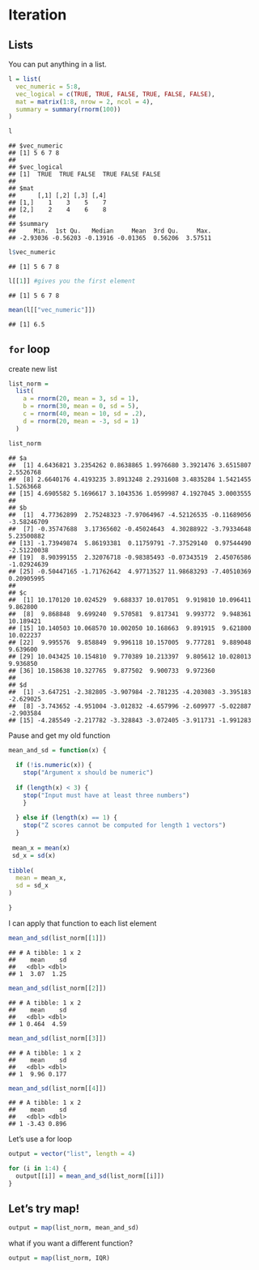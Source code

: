 Iteration
================

## Lists

You can put anything in a list.

``` r
l = list(
  vec_numeric = 5:8,
  vec_logical = c(TRUE, TRUE, FALSE, TRUE, FALSE, FALSE),
  mat = matrix(1:8, nrow = 2, ncol = 4),
  summary = summary(rnorm(100))
)
```

``` r
l
```

    ## $vec_numeric
    ## [1] 5 6 7 8
    ## 
    ## $vec_logical
    ## [1]  TRUE  TRUE FALSE  TRUE FALSE FALSE
    ## 
    ## $mat
    ##      [,1] [,2] [,3] [,4]
    ## [1,]    1    3    5    7
    ## [2,]    2    4    6    8
    ## 
    ## $summary
    ##     Min.  1st Qu.   Median     Mean  3rd Qu.     Max. 
    ## -2.93036 -0.56203 -0.13916 -0.01365  0.56206  3.57511

``` r
l$vec_numeric
```

    ## [1] 5 6 7 8

``` r
l[[1]] #gives you the first element
```

    ## [1] 5 6 7 8

``` r
mean(l[["vec_numeric"]])
```

    ## [1] 6.5

## `for` loop

create new list

``` r
list_norm = 
  list(
    a = rnorm(20, mean = 3, sd = 1),
    b = rnorm(30, mean = 0, sd = 5),
    c = rnorm(40, mean = 10, sd = .2),
    d = rnorm(20, mean = -3, sd = 1)
  )
```

``` r
list_norm
```

    ## $a
    ##  [1] 4.6436821 3.2354262 0.8638865 1.9976680 3.3921476 3.6515807 2.5526768
    ##  [8] 2.6640176 4.4193235 3.8913248 2.2931608 3.4835284 1.5421455 1.5263668
    ## [15] 4.6905582 5.1696617 3.1043536 1.0599987 4.1927045 3.0003555
    ## 
    ## $b
    ##  [1]  4.77362899  2.75248323 -7.97064967 -4.52126535 -0.11689056 -3.58246709
    ##  [7] -0.35747688  3.17365602 -0.45024643  4.30288922 -3.79334648  5.23500882
    ## [13] -1.73949874  5.86193381  0.11759791 -7.37529140  0.97544490 -2.51220038
    ## [19]  8.90399155  2.32076718 -0.98385493 -0.07343519  2.45076586 -1.02924639
    ## [25] -0.50447165 -1.71762642  4.97713527 11.98683293 -7.40510369  0.20905995
    ## 
    ## $c
    ##  [1] 10.170120 10.024529  9.688337 10.017051  9.919810 10.096411  9.862800
    ##  [8]  9.868848  9.699240  9.570581  9.817341  9.993772  9.948361 10.189421
    ## [15] 10.140503 10.068570 10.002050 10.168663  9.891915  9.621800 10.022237
    ## [22]  9.995576  9.858849  9.996118 10.157005  9.777281  9.889048  9.639600
    ## [29] 10.043425 10.154810  9.770389 10.213397  9.805612 10.028013  9.936850
    ## [36] 10.158638 10.327765  9.877502  9.900733  9.972360
    ## 
    ## $d
    ##  [1] -3.647251 -2.382805 -3.907984 -2.781235 -4.203083 -3.395183 -2.629025
    ##  [8] -3.743652 -4.951004 -3.012832 -4.657996 -2.609977 -5.022887 -2.903584
    ## [15] -4.285549 -2.217782 -3.328843 -3.072405 -3.911731 -1.991283

Pause and get my old function

``` r
mean_and_sd = function(x) {
  
  if (!is.numeric(x)) {
    stop("Argument x should be numeric")
    
  if (length(x) < 3) {
    stop("Input must have at least three numbers")
    }
    
  } else if (length(x) == 1) {
    stop("Z scores cannot be computed for length 1 vectors")
  }
  
 mean_x = mean(x)
 sd_x = sd(x)
  
tibble(
  mean = mean_x,
  sd = sd_x
)

}
```

I can apply that function to each list element

``` r
mean_and_sd(list_norm[[1]])
```

    ## # A tibble: 1 x 2
    ##    mean    sd
    ##   <dbl> <dbl>
    ## 1  3.07  1.25

``` r
mean_and_sd(list_norm[[2]])
```

    ## # A tibble: 1 x 2
    ##    mean    sd
    ##   <dbl> <dbl>
    ## 1 0.464  4.59

``` r
mean_and_sd(list_norm[[3]])
```

    ## # A tibble: 1 x 2
    ##    mean    sd
    ##   <dbl> <dbl>
    ## 1  9.96 0.177

``` r
mean_and_sd(list_norm[[4]])
```

    ## # A tibble: 1 x 2
    ##    mean    sd
    ##   <dbl> <dbl>
    ## 1 -3.43 0.896

Let’s use a for loop

``` r
output = vector("list", length = 4)

for (i in 1:4) {
  output[[i]] = mean_and_sd(list_norm[[i]])
}
```

## Let’s try map\!

``` r
output = map(list_norm, mean_and_sd)
```

what if you want a different function?

``` r
output = map(list_norm, IQR)
```
